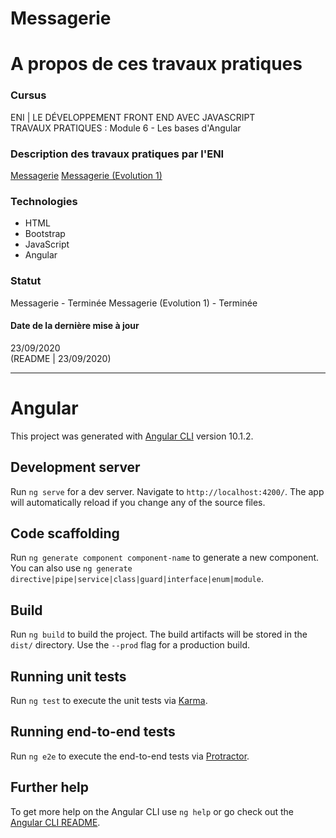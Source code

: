 # Messagerie

# A propos de ces travaux pratiques

### Cursus
ENI | LE DÉVELOPPEMENT FRONT END AVEC JAVASCRIPT  
TRAVAUX PRATIQUES : Module 6 - Les bases d'Angular

### Description des travaux pratiques par l'ENI
[Messagerie](https://github.com/Dyrits/MESSAGERIE/blob/master/Module%2006%20-%20%C3%89nonc%C3%A9%20TP%2001%20-%20Messagerie.pdf)
[Messagerie (Evolution 1)](https://github.com/Dyrits/MESSAGERIE/blob/master/Module%2006%20-%20%C3%89nonc%C3%A9%20TP%2001%20-%20Messagerie.pdf)

### Technologies
- HTML
- Bootstrap
- JavaScript
- Angular

### Statut
Messagerie - Terminée
Messagerie (Evolution 1) - Terminée

#### Date de la dernière mise à jour
23/09/2020  
(README | 23/09/2020)

---

# Angular

This project was generated with [Angular CLI](https://github.com/angular/angular-cli) version 10.1.2.

## Development server

Run `ng serve` for a dev server. Navigate to `http://localhost:4200/`. The app will automatically reload if you change any of the source files.

## Code scaffolding

Run `ng generate component component-name` to generate a new component. You can also use `ng generate directive|pipe|service|class|guard|interface|enum|module`.

## Build

Run `ng build` to build the project. The build artifacts will be stored in the `dist/` directory. Use the `--prod` flag for a production build.

## Running unit tests

Run `ng test` to execute the unit tests via [Karma](https://karma-runner.github.io).

## Running end-to-end tests

Run `ng e2e` to execute the end-to-end tests via [Protractor](http://www.protractortest.org/).

## Further help

To get more help on the Angular CLI use `ng help` or go check out the [Angular CLI README](https://github.com/angular/angular-cli/blob/master/README.md).
